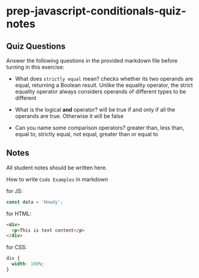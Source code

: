 # prep-javascript-conditionals-quiz-notes

## Quiz Questions

Answer the following questions in the provided markdown file before turning in this exercise:

- What does `strictly equal` mean?
  checks whether its two operands are equal, returning a Boolean result. Unlike the equality operator, the strict equality operator always considers operands of different types to be different

- What is the logical **and** operator?
  will be true if and only if all the operands are true. Otherwise it will be false

- Can you name some comparison operators?
  greater than, less than, equal to, strictly equal, not equal, greater than or equal to

## Notes

All student notes should be written here.

How to write `Code Examples` in markdown

for JS:

```javascript
const data = 'Howdy';
```

for HTML:

```html
<div>
  <p>This is text content</p>
</div>
```

for CSS:

```css
div {
  width: 100%;
}
```
